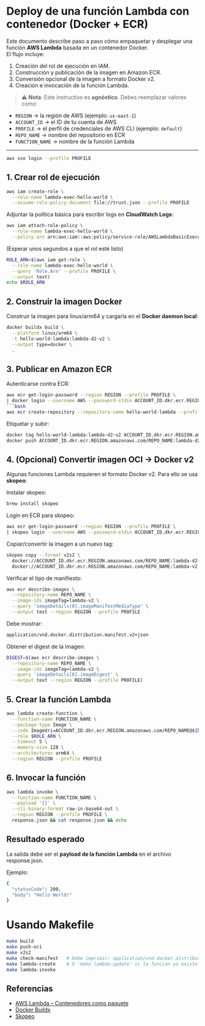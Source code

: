 # Deploy de una función Lambda con contenedor (Docker + ECR)

Este documento describe paso a paso cómo empaquetar y desplegar una función **AWS Lambda** basada en un contenedor Docker.  
El flujo incluye:

1. Creación del rol de ejecución en IAM.
2. Construcción y publicación de la imagen en Amazon ECR.
3. Conversión opcional de la imagen a formato Docker v2.
4. Creación e invocación de la función Lambda.

> ⚠️ **Nota**: Este instructivo es **agnóstico**. Debes reemplazar valores como:
- `REGION` → la región de AWS (ejemplo: `us-east-1`)  
- `ACCOUNT_ID` → el ID de tu cuenta de AWS  
- `PROFILE` → el perfil de credenciales de AWS CLI (ejemplo: `default`)  
- `REPO_NAME` → nombre del repositorio en ECR  
- `FUNCTION_NAME` → nombre de la función Lambda  

---

```bash
aws sso login --profile PROFILE
```

## 1. Crear rol de ejecución

```bash
aws iam create-role \
  --role-name lambda-exec-hello-world \
  --assume-role-policy-document file://trust.json --profile PROFILE
```


Adjuntar la política básica para escribir logs en  **CloudWatch Logs**:

```bash
aws iam attach-role-policy \
  --role-name lambda-exec-hello-world \
  --policy-arn arn:aws:iam::aws:policy/service-role/AWSLambdaBasicExecutionRole --profile PROFILE
```

(Esperar unos segundos a que el rol esté listo)

```bash
ROLE_ARN=$(aws iam get-role \
  --role-name lambda-exec-hello-world \
  --query 'Role.Arn' --profile PROFILE \
  --output text)
echo $ROLE_ARN
```

## **2. Construir la imagen Docker**

Construir la imagen para  linux/arm64  y cargarla en el  **Docker daemon local**:

```bash
docker buildx build \
  --platform linux/arm64 \
  -t hello-world-lambda:lambda-d2-v2 \
  --output type=docker \
  .
```

## **3. Publicar en Amazon ECR**

Autenticarse contra ECR:

```bash
aws ecr get-login-password --region REGION --profile PROFILE \
| docker login --username AWS --password-stdin ACCOUNT_ID.dkr.ecr.REGION.amazonaws.com
```bash
aws ecr create-repository --repository-name hello-world-lambda --profile PROFILE
```

Etiquetar y subir:

```bash
docker tag hello-world-lambda:lambda-d2-v2 ACCOUNT_ID.dkr.ecr.REGION.amazonaws.com/REPO_NAME:lambda-d2-v2
docker push ACCOUNT_ID.dkr.ecr.REGION.amazonaws.com/REPO_NAME:lambda-d2-v2
```

## **4. (Opcional) Convertir imagen OCI → Docker v2**

Algunas funciones Lambda requieren el formato  Docker v2. Para ello se usa  **skopeo**:

Instalar  skopeo:

```bash
brew install skopeo
```

Login en ECR para  skopeo:

```bash
aws ecr get-login-password --region REGION --profile PROFILE \
| skopeo login --username AWS --password-stdin ACCOUNT_ID.dkr.ecr.REGION.amazonaws.com
```

Copiar/convertir la imagen a un nuevo tag:

```bash
skopeo copy --format v2s2 \
  docker://ACCOUNT_ID.dkr.ecr.REGION.amazonaws.com/REPO_NAME:lambda-d2-v2 \
  docker://ACCOUNT_ID.dkr.ecr.REGION.amazonaws.com/REPO_NAME:lambda-v2
```

Verificar el tipo de manifiesto:

```bash
aws ecr describe-images \
  --repository-name REPO_NAME \
  --image-ids imageTag=lambda-v2 \
  --query 'imageDetails[0].imageManifestMediaType' \
  --output text --region REGION --profile PROFILE
```

Debe mostrar:

```bash
application/vnd.docker.distribution.manifest.v2+json
```

Obtener el  digest  de la imagen:

```bash
DIGEST=$(aws ecr describe-images \
  --repository-name REPO_NAME \
  --image-ids imageTag=lambda-v2 \
  --query 'imageDetails[0].imageDigest' \
  --output text --region REGION --profile PROFILE)
```

## **5. Crear la función Lambda**

```bash
aws lambda create-function \
  --function-name FUNCTION_NAME \
  --package-type Image \
  --code ImageUri=ACCOUNT_ID.dkr.ecr.REGION.amazonaws.com/REPO_NAME@${DIGEST} \
  --role $ROLE_ARN \
  --timeout 5 \
  --memory-size 128 \
  --architectures arm64 \
  --region REGION --profile PROFILE
```

## **6. Invocar la función**

```bash
aws lambda invoke \
  --function-name FUNCTION_NAME \
  --payload '{}' \
  --cli-binary-format raw-in-base64-out \
  --region REGION --profile PROFILE \
  response.json && cat response.json && echo
```

## **Resultado esperado**

La salida debe ser el  **payload de la función Lambda**  en el archivo  response.json.

Ejemplo:

```bash
{
  "statusCode": 200,
  "body": "Hello World!"
}
```

# Usando Makefile

```bash
make build
make push-oci
make v2s2
make check-manifest   # Debe imprimir: application/vnd.docker.distribution.manifest.v2+json
make lambda-create    # O 'make lambda-update' si la función ya existe
make lambda-invoke
```

## **Referencias**

-   [AWS Lambda – Contenedores como paquete](https://docs.aws.amazon.com/lambda/latest/dg/images-create.html)
-   [Docker Buildx](https://docs.docker.com/buildx/working-with-buildx/)
-   [Skopeo](https://github.com/containers/skopeo)